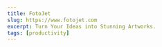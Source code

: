 ```yaml
---
title: FotoJet
slug: https://www.fotojet.com
excerpt: Turn Your Ideas into Stunning Artworks.
tags: [productivity]
---
```

